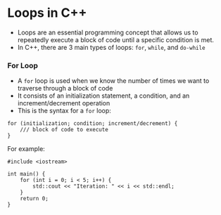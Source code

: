 # Loops in C++
- Loops are an essential programming concept that allows us to repeatedly execute a block of code until a specific condition is met.
- In C++, there are 3 main types of loops: `for`, `while`, and `do-while`

### For Loop
- A `for` loop is used when we know the number of times we want to traverse through a block of code
- It consists of an initialization statement, a condition, and an increment/decrement operation
- This is the syntax for a `for` loop:   
```
for (initialization; condition; increment/decrement) {
    /// block of code to execute
}
```    

For example:   
```
#include <iostream>

int main() {
    for (int i = 0; i < 5; i++) {
        std::cout << "Iteration: " << i << std::endl;
    }
    return 0;
}
```

